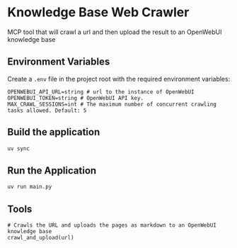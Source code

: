 # Knowledge Base Web Crawler

MCP tool that will crawl a url and then upload the result to an OpenWebUI knowledge base

## Environment Variables 

Create a `.env` file in the project root with the required environment variables:
```plaintext
OPENWEBUI_API_URL=string # url to the instance of OpenWebUI
OPENWEBUI_TOKEN=string # OpenWebUI API key.
MAX_CRAWL_SESSIONS=int # The maximum number of concurrent crawling tasks allowed. Default: 5
```

## Build the application

```bash
uv sync
```

## Run the Application

```bash
uv run main.py
```

## Tools

```
# Crawls the URL and uploads the pages as markdown to an OpenWebUI knowledge base
crawl_and_upload(url)
```